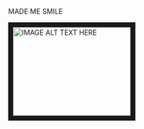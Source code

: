 MADE ME SMILE

<a href="http://www.youtube.com/watch?feature=player_embedded&v=mwquCQ7Ep_k
" target="_blank"><img src="http://img.youtube.com/vi/mwquCQ7Ep_k/0.jpg" 
alt="IMAGE ALT TEXT HERE" width="240" height="180" border="10" /></a>
